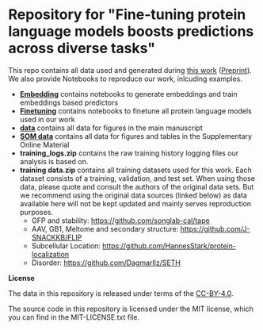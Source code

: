 # Repository for "Fine-tuning protein language models boosts predictions across diverse tasks"

This repo contains all data used and generated during [this work](https://www.nature.com/articles/s41467-024-51844-2) ([Preprint](https://doi.org/10.1101/2023.12.13.571462)).
We also provide Notebooks to reproduce our work, inlcuding examples.

- **[Embedding](notebooks/embedding)** contains notebooks to generate embeddings and train embeddings based predictors
- **[Finetuning](notebooks/finetune)** contains notebooks to finetune all protein language models used in our work 
- **[data](data/)** contains all data for figures in the main manuscript
- **[SOM data](SOM%20data)** contains all data for figures and tables in the Supplementary Online Material
- **training_logs.zip** contains the raw training history logging files our analysis is based on.
- **training data.zip** contains all training datasets used for this work. Each dataset consists of a training, validation, and test set. When using those data, please quote and consult the authors of the original data sets. But we recommend using the original data sources (linked below) as data available here will not be kept updated and mainly serves reproduction purposes.
  - GFP and stability:  https://github.com/songlab-cal/tape
  - AAV, GB1, Meltome and secondary structure: https://github.com/J-SNACKKB/FLIP
  - Subcellular Location: https://github.com/HannesStark/protein-localization
  - Disorder: https://github.com/DagmarIlz/SETH

**License**
   
   The data in this repository is released under terms of the [CC-BY-4.0](https://creativecommons.org/licenses/by/4.0/).

   The source code in this repository is licensed under the MIT license, which you can find in the MIT-LICENSE.txt file.
